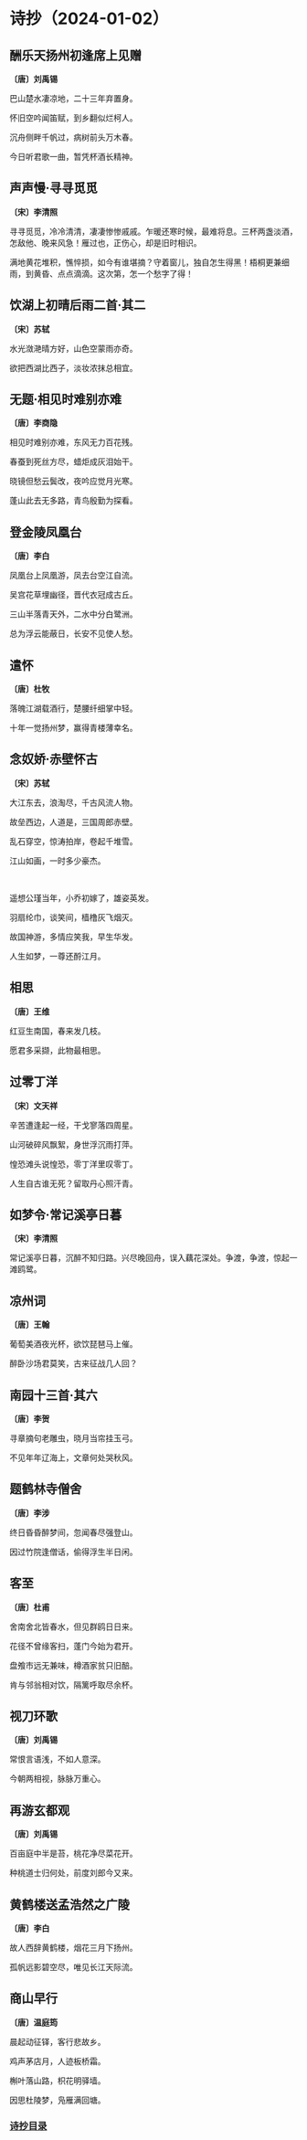 # 诗抄（2024-01-02）

## 酬乐天扬州初逢席上见赠

**〔唐〕刘禹锡**

巴山楚水凄凉地，二十三年弃置身。

怀旧空吟闻笛赋，到乡翻似烂柯人。

沉舟侧畔千帆过，病树前头万木春。

今日听君歌一曲，暂凭杯酒长精神。

## 声声慢·寻寻觅觅

**〔宋〕李清照**

寻寻觅觅，冷冷清清，凄凄惨惨戚戚。乍暖还寒时候，最难将息。三杯两盏淡酒，怎敌他、晚来风急！雁过也，正伤心，却是旧时相识。

满地黄花堆积，憔悴损，如今有谁堪摘？守着窗儿，独自怎生得黑！梧桐更兼细雨，到黄昏、点点滴滴。这次第，怎一个愁字了得！

## 饮湖上初晴后雨二首·其二

**〔宋〕苏轼**

水光潋滟晴方好，山色空蒙雨亦奇。

欲把西湖比西子，淡妆浓抹总相宜。

## 无题·相见时难别亦难

**〔唐〕李商隐**

相见时难别亦难，东风无力百花残。

春蚕到死丝方尽，蜡炬成灰泪始干。

晓镜但愁云鬓改，夜吟应觉月光寒。

蓬山此去无多路，青鸟殷勤为探看。

## 登金陵凤凰台

**〔唐〕李白**

凤凰台上凤凰游，凤去台空江自流。

吴宫花草埋幽径，晋代衣冠成古丘。

三山半落青天外，二水中分白鹭洲。

总为浮云能蔽日，长安不见使人愁。

## 遣怀

**〔唐〕杜牧**

落魄江湖载酒行，楚腰纤细掌中轻。

十年一觉扬州梦，赢得青楼薄幸名。

## 念奴娇·赤壁怀古

**〔宋〕苏轼**

大江东去，浪淘尽，千古风流人物。

故垒西边，人道是，三国周郎赤壁。

乱石穿空，惊涛拍岸，卷起千堆雪。

江山如画，一时多少豪杰。

<br>

遥想公瑾当年，小乔初嫁了，雄姿英发。

羽扇纶巾，谈笑间，樯橹灰飞烟灭。

故国神游，多情应笑我，早生华发。

人生如梦，一尊还酹江月。

## 相思

**〔唐〕王维**

红豆生南国，春来发几枝。

愿君多采撷，此物最相思。

## 过零丁洋

**〔宋〕文天祥**

辛苦遭逢起一经，干戈寥落四周星。

山河破碎风飘絮，身世浮沉雨打萍。

惶恐滩头说惶恐，零丁洋里叹零丁。

人生自古谁无死？留取丹心照汗青。

## 如梦令·常记溪亭日暮

**〔宋〕李清照**

常记溪亭日暮，沉醉不知归路。兴尽晚回舟，误入藕花深处。争渡，争渡，惊起一滩鸥鹭。

## 凉州词

**〔唐〕王翰**

葡萄美酒夜光杯，欲饮琵琶马上催。

醉卧沙场君莫笑，古来征战几人回？

## 南园十三首·其六

**〔唐〕李贺**

寻章摘句老雕虫，晓月当帘挂玉弓。

不见年年辽海上，文章何处哭秋风。

## 题鹤林寺僧舍

**〔唐〕李涉**

终日昏昏醉梦间，忽闻春尽强登山。

因过竹院逢僧话，偷得浮生半日闲。

## 客至

**〔唐〕杜甫**

舍南舍北皆春水，但见群鸥日日来。

花径不曾缘客扫，蓬门今始为君开。

盘飧市远无兼味，樽酒家贫只旧醅。

肯与邻翁相对饮，隔篱呼取尽余杯。

## 视刀环歌

**〔唐〕刘禹锡**

常恨言语浅，不如人意深。

今朝两相视，脉脉万重心。

## 再游玄都观

**〔唐〕刘禹锡**

百亩庭中半是苔，桃花净尽菜花开。

种桃道士归何处，前度刘郎今又来。

## 黄鹤楼送孟浩然之广陵

**〔唐〕李白**

故人西辞黄鹤楼，烟花三月下扬州。

孤帆远影碧空尽，唯见长江天际流。

## 商山早行

**〔唐〕温庭筠**

晨起动征铎，客行悲故乡。

鸡声茅店月，人迹板桥霜。

槲叶落山路，枳花明驿墙。

因思杜陵梦，凫雁满回塘。

### [诗抄目录](../poem.md)
